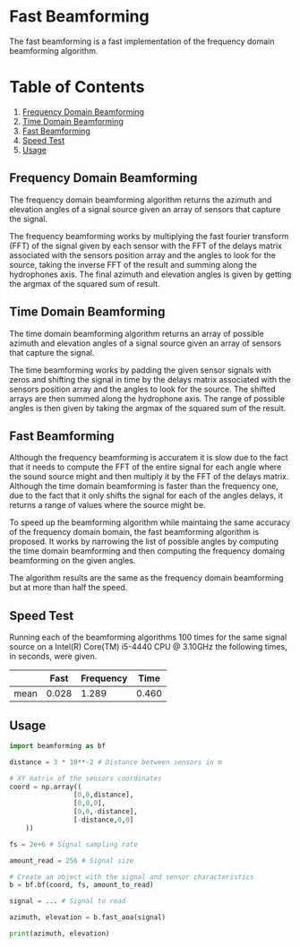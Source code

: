 # Fast Beamforming

The fast beamforming is a fast implementation of the frequency domain beamforming algorithm.

# Table of Contents
1. [Frequency Domain Beamforming](#Frequency-Domain-Beamforming)
2. [Time Domain Beamforming](#Time-Domain-Beamforming)
3. [Fast Beamforming](#Fast-Beamforming)
4. [Speed Test](#Speed-Test)
5. [Usage](#Usage)

## Frequency Domain Beamforming

The frequency domain beamforming algorithm returns the azimuth and elevation angles of a signal source given an array of sensors that capture the signal.

The frequency beamforming works by multiplying the fast fourier transform (FFT) of the signal given by each sensor with the FFT of the delays matrix associated with the sensors position array and the angles to look for the source, taking the inverse FFT of the result and summing along the hydrophones axis. The final azimuth and elevation angles is given by getting the argmax of the squared sum of result.


## Time Domain Beamforming

The time domain beamforming algorithm returns an array of possible azimuth and elevation angles of a signal source given an array of sensors that capture the signal.

The time beamforming works by padding the given sensor signals with zeros and shifting the signal in time by the delays matrix associated with the sensors position array and the angles to look for the source. The shifted arrays are then summed along the hydrophone axis. The range of possible angles is then given by taking the argmax of the squared sum of the result.


## Fast Beamforming

Although the frequency beamforming is accuratem it is slow due to the fact that it needs to compute the FFT of the entire signal for each angle where the sound source might and then multiply it by the FFT of the delays matrix. Although the time domain beamforming is faster than the frequency one, due to the fact that it only shifts the signal for each of the angles delays, it returns a range of values where the source might be.

To speed up the beamforming algorithm while maintaing the same accuracy of the frequency domain bomain, the fast beamforming algorithm is proposed. It works by narrowing the list of possible angles by computing the time domain beamforming and then computing the frequency domaing beamforming on the given angles.

The algorithm results are the same as the frequency domain beamforming but at more than half the speed.


## Speed Test

Running each of the beamforming algorithms 100 times for the same signal source on a Intel(R) Core(TM) i5-4440 CPU @ 3.10GHz the following times, in seconds, were given.

|      | Fast  | Frequency | Time  |
|------|-------|-----------|-------|
| mean | 0.028 |   1.289   | 0.460 |


## Usage

```python
import beamforming as bf

distance = 3 * 10**-2 # Distance between sensors in m

# XY matrix of the sensors coordinates
coord = np.array((
                [0,0,distance],
                [0,0,0],
                [0,0,-distance],
                [-distance,0,0]
    ))

fs = 2e+6 # Signal sampling rate

amount_read = 256 # Signal size

# Create an object with the signal and sensor characteristics
b = bf.bf(coord, fs, amount_to_read)

signal = ... # Signal to read

azimuth, elevation = b.fast_aoa(signal)

print(azimuth, elevation)
```
